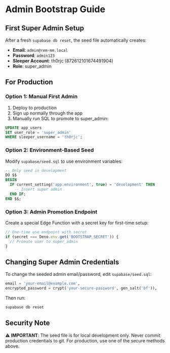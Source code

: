# Admin Bootstrap Guide

## First Super Admin Setup

After a fresh `supabase db reset`, the seed file automatically creates:

- **Email**: `admin@rem-mm.local`
- **Password**: `admin123`
- **Sleeper Account**: th0rjc (872612101674491904)
- **Role**: super_admin

## For Production

### Option 1: Manual First Admin
1. Deploy to production
2. Sign up normally through the app
3. Manually run SQL to promote to super_admin:
```sql
UPDATE app_users 
SET user_role = 'super_admin' 
WHERE sleeper_username = 'th0rjc';
```

### Option 2: Environment-Based Seed
Modify `supabase/seed.sql` to use environment variables:
```sql
-- Only seed in development
DO $$
BEGIN
  IF current_setting('app.environment', true) = 'development' THEN
    -- Insert super admin
  END IF;
END $$;
```

### Option 3: Admin Promotion Endpoint
Create a special Edge Function with a secret key for first-time setup:
```typescript
// One-time use endpoint with secret
if (secret === Deno.env.get('BOOTSTRAP_SECRET')) {
  // Promote user to super_admin
}
```

## Changing Super Admin Credentials

To change the seeded admin email/password, edit `supabase/seed.sql`:

```sql
email = 'your-email@example.com',
encrypted_password = crypt('your-secure-password', gen_salt('bf')),
```

Then run:
```bash
supabase db reset
```

## Security Note

⚠️ **IMPORTANT**: The seed file is for local development only. Never commit production credentials to git. For production, use one of the secure methods above.

